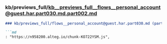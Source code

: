 ### kb/previews_full/kb__previews_full__flows__personal_account@guest.har.part030.md.part002.md

```md
### kb/previews_full/flows__personal_account@guest.har.part030.md (part 002)

```md
: "https://n958200.alteg.io/chunk-KO722YSM.js",
        
```

```

```

